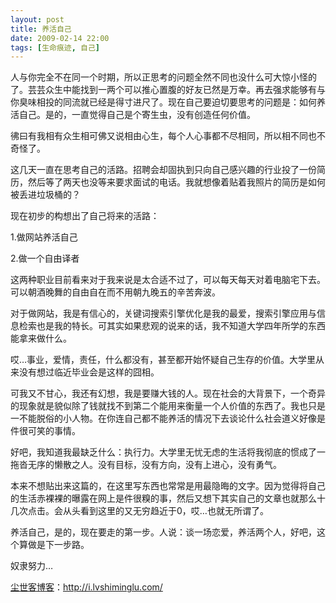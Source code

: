```yaml
---
layout: post
title: 养活自己
date: 2009-02-14 22:00
tags: [生命痕迹, 自己]
---
```

人与你完全不在同一个时期，所以正思考的问题全然不同也没什么可大惊小怪的了。芸芸众生中能找到一两个可以推心置腹的好友已然是万幸。再去强求能够有与你臭味相投的同流就已经是得寸进尺了。现在自己要迫切要思考的问题是：如何养活自己。是的，一直觉得自己是个寄生虫，没有创造任何价值。

彿曰有我相有众生相可佛又说相由心生，每个人心事都不尽相同，所以相不同也不奇怪了。

这几天一直在思考自己的活路。招聘会却固执到只向自己感兴趣的行业投了一份简历，然后等了两天也没等来要求面试的电话。我就想像着贴着我照片的简历是如何被丢进垃圾桶的？

现在初步的构想出了自己将来的活路：

1.做网站养活自己

2.做一个自由译者

这两种职业目前看来对于我来说是太合适不过了，可以每天每天对着电脑宅下去。可以朝酒晚舞的自由自在而不用朝九晚五的辛苦奔波。

对于做网站，我是有信心的，关键词搜索引擎优化是我的最爱，搜索引擎应用与信息检索也是我的特长。可其实如果悲观的说来的话，我不知道大学四年所学的东西能拿来做什么。

哎…事业，爱情，责任，什么都没有，甚至都开始怀疑自己生存的价值。大学里从来没有想过临近毕业会是这样的囧相。

可我又不甘心，我还有幻想，我是要赚大钱的人。现在社会的大背景下，一个奇异的现象就是貌似除了钱就找不到第二个能用来衡量一个人价值的东西了。我也只是一不能脱俗的小人物。在你连自己都不能养活的情况下去谈论什么社会道义好像是件很可笑的事情。

好吧，我知道我最缺乏什么：执行力。大学里无忧无虑的生活将我彻底的惯成了一拖沓无序的懒散之人。没有目标，没有方向，没有上进心，没有勇气。

本来不想贴出来这篇的，在这里写东西也常常是用最隐晦的文字。因为觉得将自己的生活赤裸裸的曝露在网上是件很糗的事，然后又想下其实自己的文章也就那么十几次点击。会从头看到这里的又无穷趋近于0，哎…也就无所谓了。

养活自己，是的，现在要走的第一步。人说：谈一场恋爱，养活两个人，好吧，这个算做是下一步路。

奴隶努力…

<a href="http://i.lvshiminglu.com/">尘世客博客</a>：<a href="http://i.lvshiminglu.com/">http://i.lvshiminglu.com/</a>

